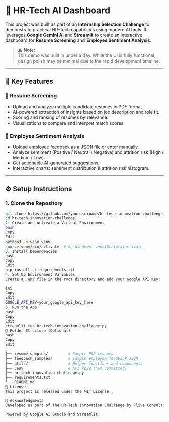 # 🚀 HR-Tech AI Dashboard

This project was built as part of an **Internship Selection Challenge** to demonstrate practical HR-Tech capabilities using modern AI tools. It leverages **Google Gemini AI** and **Streamlit** to create an interactive dashboard for **Resume Screening** and **Employee Sentiment Analysis**.

> ⚠️ **Note:**  
> This demo was built in under a day. While the UI is fully functional, design polish may be minimal due to the rapid development timeline.

---

## 🎯 Key Features

### 📄 Resume Screening
- Upload and analyze multiple candidate resumes in PDF format.
- AI-powered extraction of insights based on job description and role fit.
- Scoring and ranking of resumes by relevance.
- Visualizations to compare and interpret match scores.

### 💬 Employee Sentiment Analysis
- Upload employee feedback as a JSON file or enter manually.
- Analyze sentiment (Positive / Neutral / Negative) and attrition risk (High / Medium / Low).
- Get actionable AI-generated suggestions.
- Interactive charts: sentiment distribution & attrition risk histogram.

---

## ⚙️ Setup Instructions

### 1. Clone the Repository

```bash
git clone https://github.com/yourusername/hr-tech-innovation-challenge.git
cd hr-tech-innovation-challenge
2. Create and Activate a Virtual Environment
bash
Copy
Edit
python3 -m venv venv
source venv/bin/activate  # On Windows: venv\Scripts\activate
3. Install Dependencies
bash
Copy
Edit
pip install -r requirements.txt
4. Set Up Environment Variables
Create a .env file in the root directory and add your Google API Key:

ini
Copy
Edit
GOOGLE_API_KEY=your_google_api_key_here
5. Run the App
bash
Copy
Edit
streamlit run hr-tech-innovation-challenge.py
📁 Folder Structure (Optional)
bash
Copy
Edit
.
├── resume_samples/         # Sample PDF resumes
├── feedback_samples/       # Sample employee feedback JSON
├── utils/                  # Helper functions and components
├── .env                    # API keys (not committed)
├── hr-tech-innovation-challenge.py
├── requirements.txt
└── README.md
📝 License
This project is released under the MIT License.

🙌 Acknowledgments
Developed as part of the HR-Tech Innovation Challenge by Flive Consulting (Unstop).

Powered by Google AI Studio and Streamlit.

